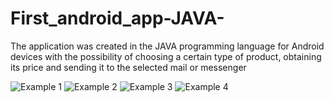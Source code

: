 # First_android_app-JAVA-
The application was created in the JAVA programming language for Android devices with the possibility of choosing a certain type of product, obtaining its price and sending it to the selected mail or messenger

![Example 1](https://github.com/Die-Hardman/First_android_app-JAVA-/blob/master/photo_2023-09-18_13-21-11%20(3).jpg)
![Example 2](https://github.com/Die-Hardman/First_android_app-JAVA-/blob/master/photo_2023-09-18_13-21-11.jpg)
![Example 3](https://github.com/Die-Hardman/First_android_app-JAVA-/blob/master/photo_2023-09-18_13-21-11%20(2).jpg)
![Example 4](https://github.com/Die-Hardman/First_android_app-JAVA-/blob/master/photo_2023-09-18_13-21-12.jpg)
